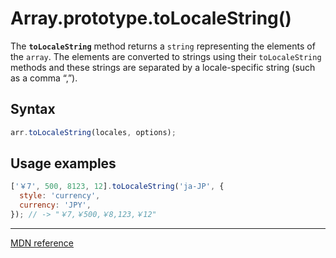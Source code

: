 # Array.prototype.toLocaleString()

The **`toLocaleString`** method returns a `string` representing the elements of the `array`.
The elements are converted to strings using their `toLocaleString` methods and these strings are separated by a locale-specific string (such as a comma “,”).

## Syntax

```js
arr.toLocaleString(locales, options);
```

## Usage examples

```js
['￥7', 500, 8123, 12].toLocaleString('ja-JP', {
  style: 'currency',
  currency: 'JPY',
}); // -> "￥7,￥500,￥8,123,￥12"
```

---

[MDN reference](https://developer.mozilla.org/en-US/docs/Web/JavaScript/Reference/Global_Objects/Array/toLocaleString)
